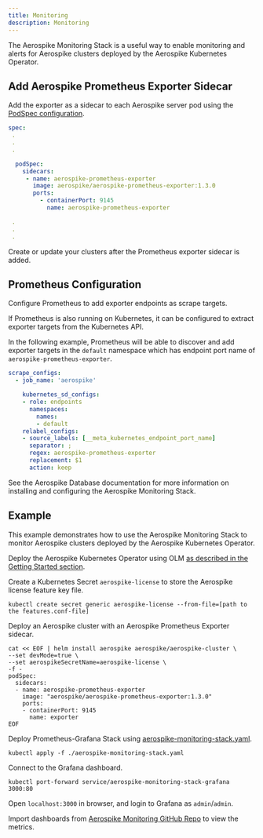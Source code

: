 ```yaml
---
title: Monitoring
description: Monitoring
---
```


The Aerospike Monitoring Stack is a useful way to enable monitoring and alerts for Aerospike clusters deployed by the Aerospike Kubernetes Operator.

## Add Aerospike Prometheus Exporter Sidecar

Add the exporter as a sidecar to each Aerospike server pod using the [PodSpec configuration](Cluster-configuration-settings.md#pod-spec).

```yaml
spec:
 .
 .
 .

  podSpec:
    sidecars:
     - name: aerospike-prometheus-exporter
       image: aerospike/aerospike-prometheus-exporter:1.3.0
       ports:
         - containerPort: 9145
           name: aerospike-prometheus-exporter

 .
 .
 .
```

Create or update your clusters after the Prometheus exporter sidecar is added.

## Prometheus Configuration

Configure Prometheus to add exporter endpoints as scrape targets.

If Prometheus is also running on Kubernetes, it can be configured to extract exporter targets from the Kubernetes API.

In the following example, Prometheus will be able to discover and add exporter targets in the `default` namespace which has endpoint port name of `aerospike-prometheus-exporter`.

```yaml
scrape_configs:
  - job_name: 'aerospike'

    kubernetes_sd_configs:
    - role: endpoints
      namespaces:
        names:
        - default
    relabel_configs:
    - source_labels: [__meta_kubernetes_endpoint_port_name]
      separator: ;
      regex: aerospike-prometheus-exporter
      replacement: $1
      action: keep
```

See the Aerospike Database documentation for more information on installing and configuring the Aerospike Monitoring Stack.

## Example

This example demonstrates how to use the Aerospike Monitoring Stack to monitor Aerospike clusters deployed by the Aerospike Kubernetes Operator.

Deploy the Aerospike Kubernetes Operator using OLM [as described in the Getting Started section](Create-Aerospike-cluster.md).

Create a Kubernetes Secret `aerospike-license` to store the Aerospike license feature key file.

```shell
kubectl create secret generic aerospike-license --from-file=[path to the features.conf-file]
```

Deploy an Aerospike cluster with an Aerospike Prometheus Exporter sidecar.

```shell
cat << EOF | helm install aerospike aerospike/aerospike-cluster \
--set devMode=true \
--set aerospikeSecretName=aerospike-license \
-f -
podSpec:
  sidecars:
  - name: aerospike-prometheus-exporter
    image: "aerospike/aerospike-prometheus-exporter:1.3.0"
    ports:
    - containerPort: 9145
      name: exporter
EOF
```

Deploy Prometheus-Grafana Stack using [aerospike-monitoring-stack.yaml](https://docs.aerospike.com/docscloud/assets/aerospike-monitoring-stack.yaml).

```shell
kubectl apply -f ./aerospike-monitoring-stack.yaml
```

Connect to the Grafana dashboard.

```shell
kubectl port-forward service/aerospike-monitoring-stack-grafana 3000:80
```

Open `localhost:3000` in browser, and login to Grafana as `admin`/`admin`.

Import dashboards from [Aerospike Monitoring GitHub Repo](https://github.com/aerospike/aerospike-monitoring/tree/master/config/grafana/dashboards) to view the metrics.
